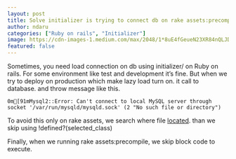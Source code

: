 ```yaml
---
layout: post
title: Solve initializer is trying to connect db on rake assets:precompile
author: ndaru
categories: ["Ruby on rails", "Initializer"]
image: https://cdn-images-1.medium.com/max/2048/1*8uE4fGeueN23XR84nQLJDA.png
featured: false
---
```


Sometimes, you need load connection on db using initializer/ on Ruby on rails. For some environment like test and development it’s fine. But when we try to deploy on production which make lazy load turn on. it call to database. and throw message like this.

    0m[91mMysql2::Error: Can't connect to local MySQL server through socket '/var/run/mysqld/mysqld.sock' (2 "No such file or directory")

To avoid this only on rake assets, we search where file [located](https://github.com/rails/sprockets-rails/blob/master/lib/sprockets/rails/task.rb). than we skip using !defined?(selected_class)

<script src="https://gist.github.com/kusumandaru/b6b25b408742f74ff9daa006018c9ffe.js"></script>

Finally, when we running rake assets:precompile, we skip block code to execute.

